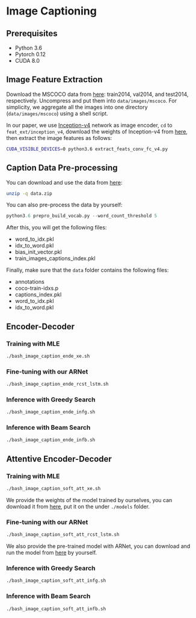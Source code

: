 # Image Captioning

## Prerequisites
 - Python 3.6
 - Pytorch 0.12
 - CUDA 8.0

## Image Feature Extraction
Download the MSCOCO data from [here](http://cocodataset.org/): train2014, val2014, and test2014, respectively. Uncompress and put them into `data/images/mscoco`. For simplicity, we aggregate all the images into one directory (`data/images/mscoco`) using a shell script.

In our paper, we use [Inception-v4](https://github.com/tensorflow/models/blob/master/research/slim/nets/inception_v4.py) network as image encoder, `cd` to `feat_ext/inception_v4`, download the weights of Inception-v4 from [here](http://download.tensorflow.org/models/inception_v4_2016_09_09.tar.gz), then extract the image features as follows:
```bash
CUDA_VISIBLE_DEVICES=0 python3.6 extract_feats_conv_fc_v4.py
```

## Caption Data Pre-processing
You can download and use the data from [here](https://drive.google.com/open?id=1MxKySRCnXN2Q0bBg5Asi_mjJPpNwhtC5):
```bash
unzip -q data.zip
```

You can also pre-process the data by yourself: 
```python
python3.6 prepro_build_vocab.py --word_count_threshold 5
```

After this, you will get the following files:
 - word_to_idx.pkl
 - idx_to_word.pkl
 - bias_init_vector.pkl
 - train_images_captions_index.pkl

Finally, make sure that the `data` folder contains the following files:
 - annotations
 - coco-train-idxs.p
 - captions_index.pkl
 - word_to_idx.pkl
 - idx_to_word.pkl


## Encoder-Decoder

### Training with MLE
```bash
./bash_image_caption_ende_xe.sh
```

### Fine-tuning with our ARNet
```bash
./bash_image_caption_ende_rcst_lstm.sh
```

### Inference with Greedy Search
```bash
./bash_image_caption_ende_infg.sh
```

### Inference with Beam Search
```bash
./bash_image_caption_ende_infb.sh
```


## Attentive Encoder-Decoder

### Training with MLE
```bash
./bash_image_caption_soft_att_xe.sh
```

We provide the weights of the model trained by ourselves, you can download it from [here](https://drive.google.com/drive/folders/1Gq4nwy-NvkvEjowH9Av6obs96t2yjfor?usp=sharing), put it on the under `./models` folder.

### Fine-tuning with our ARNet
```bash
./bash_image_caption_soft_att_rcst_lstm.sh
```

We also provide the pre-trained model with ARNet, you can download and run the model from [here](https://drive.google.com/drive/folders/1TFDvcPMJ1T2KNUjucE4O8mUv4c8V8eXN?usp=sharing) by yourself.

### Inference with Greedy Search
```bash
./bash_image_caption_soft_att_infg.sh
```

### Inference with Beam Search
```bash
./bash_image_caption_soft_att_infb.sh
```
